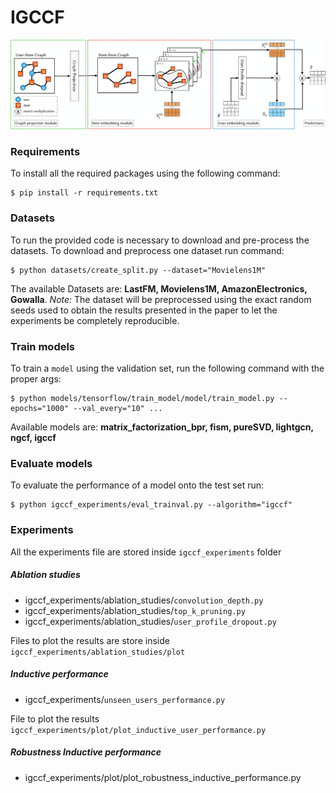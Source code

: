 # IGCCF
![](IGCCF_architecture.png)
### Requirements
To install all the required packages using the following command:
	
	$ pip install -r requirements.txt

### Datasets
To run the provided code is necessary to download and pre-process the datasets. To download and  preprocess one dataset run command:

    $ python datasets/create_split.py --dataset="Movielens1M"
    
The available Datasets are: **LastFM, Movielens1M, AmazonElectronics, Gowalla**.
*Note:* The dataset will be preprocessed using the exact random seeds used to obtain the results presented in the paper to let the experiments be completely reproducible.

### Train models 
To train a `model` using the validation set, run the following command with the proper args:

    $ python models/tensorflow/train_model/model/train_model.py --epochs="1000" --val_every="10" ...

Available models are: **matrix_factorization_bpr, fism, pureSVD, lightgcn, ngcf, igccf**

### Evaluate models
To evaluate the performance of a model onto the test set run:

    $ python igccf_experiments/eval_trainval.py --algorithm="igccf"

### Experiments
All the experiments file are stored inside `igccf_experiments` folder
##### Ablation studies
* igccf_experiments/ablation_studies/`convolution_depth.py`
* igccf_experiments/ablation_studies/`top_k_pruning.py`
* igccf_experiments/ablation_studies/`user_profile_dropout.py`

Files to plot the results are store inside `igccf_experiments/ablation_studies/plot`
##### Inductive performance 
* igccf_experiments/`unseen_users_performance.py`

File to plot the results `igccf_experiments/plot/plot_inductive_user_performance.py`

##### Robustness Inductive performance
* igccf_experiments/plot/plot_robustness_inductive_performance.py
